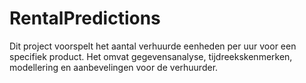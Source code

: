 # RentalPredictions
Dit project voorspelt het aantal verhuurde eenheden per uur voor een specifiek product. Het omvat gegevensanalyse, tijdreekskenmerken, modellering en aanbevelingen voor de verhuurder.

